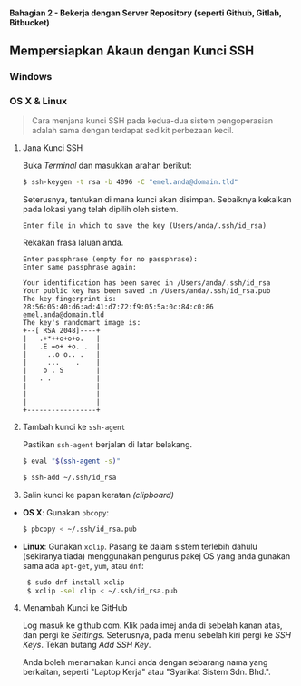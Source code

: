 #### Bahagian 2 - Bekerja dengan Server Repository (seperti Github, Gitlab, Bitbucket)

## Mempersiapkan Akaun dengan Kunci SSH

### Windows

### OS X & Linux

> Cara menjana kunci SSH pada kedua-dua sistem pengoperasian adalah sama dengan terdapat sedikit perbezaan kecil.

1. Jana Kunci SSH

   Buka *Terminal* dan masukkan arahan berikut:

   ```sh
   $ ssh-keygen -t rsa -b 4096 -C "emel.anda@domain.tld"
   ```

   Seterusnya, tentukan di mana kunci akan disimpan. Sebaiknya kekalkan pada lokasi yang telah dipilih oleh sistem.
   
   ```
   Enter file in which to save the key (Users/anda/.ssh/id_rsa)
   ```

   Rekakan frasa laluan anda.

   ```
   Enter passphrase (empty for no passphrase): 
   Enter same passphrase again:
   ```

   ```
   Your identification has been saved in /Users/anda/.ssh/id_rsa
   Your public key has been saved in /Users/anda/.ssh/id_rsa.pub
   The key fingerprint is:
   28:56:05:40:d6:ad:41:d7:72:f9:05:5a:0c:84:c0:86 emel.anda@domain.tld
   The key's randomart image is:
   +--[ RSA 2048]----+
   |   .+*++o+o+o.   |
   |   .E =o+ +o. .  |
   |     ..o o.. .   |
   |     ...    .    |
   |    o . S        |
   |   . .           |
   |                 |
   |                 |
   |                 |
   +-----------------+ 
   ```

2. Tambah kunci ke ```ssh-agent```
   
   Pastikan ```ssh-agent``` berjalan di latar belakang.
   
   ```sh
   $ eval "$(ssh-agent -s)"

   ``` 
   
   ```sh
   $ ssh-add ~/.ssh/id_rsa
   ```

3. Salin kunci ke papan keratan *(clipboard)*

  * **OS X**: Gunakan ```pbcopy```:

    ```sh
    $ pbcopy < ~/.ssh/id_rsa.pub 
    ```

  * **Linux**: Gunakan ```xclip```. Pasang ke dalam sistem terlebih dahulu (sekiranya tiada) menggunakan pengurus pakej OS yang anda gunakan sama ada ```apt-get```, ```yum```, atau ```dnf```:

    ```sh
     $ sudo dnf install xclip
     $ xclip -sel clip < ~/.ssh/id_rsa.pub
    ```

4. Menambah Kunci ke GitHub

   Log masuk ke github.com. Klik pada imej anda di sebelah kanan atas, dan pergi ke *Settings*. Seterusnya, pada menu sebelah kiri pergi ke *SSH Keys*. Tekan butang *Add SSH Key*.

   Anda boleh menamakan kunci anda dengan sebarang nama yang berkaitan, seperti "Laptop Kerja" atau "Syarikat Sistem Sdn. Bhd.".
